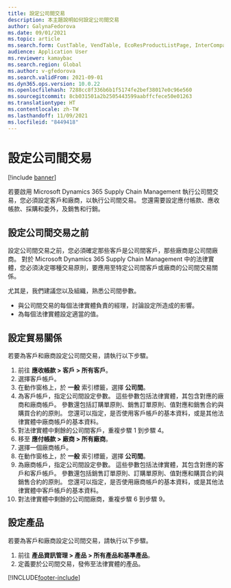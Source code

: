 ```yaml
---
title: 設定公司間交易
description: 本主題說明如何設定公司間交易
author: GalynaFedorova
ms.date: 09/01/2021
ms.topic: article
ms.search.form: CustTable, VendTable, EcoResProductListPage, InterCompanyTradingRelationSetupCustomer
audience: Application User
ms.reviewer: kamaybac
ms.search.region: Global
ms.author: v-gfedorova
ms.search.validFrom: 2021-09-01
ms.dyn365.ops.version: 10.0.22
ms.openlocfilehash: 7288cc8f336b6b1f5174fe2bef38017e0c96e560
ms.sourcegitcommit: 8cb031501a2b2505443599aabffcfece50e01263
ms.translationtype: HT
ms.contentlocale: zh-TW
ms.lasthandoff: 11/09/2021
ms.locfileid: "8449418"
---
```

# <a name="set-up-intercompany-trade"></a>設定公司間交易

[!include [banner](../../includes/banner.md)]

若要啟用 Microsoft Dynamics 365 Supply Chain Management 執行公司間交易，您必須設定客戶和廠商，以執行公司間交易。 您還需要設定應付帳款、應收帳款、採購和委外，及銷售和行銷。

## <a name="before-you-set-up-intercompany-trade"></a>設定公司間交易之前

設定公司間交易之前，您必須確定那些客戶是公司間客戶，那些廠商是公司間廠商。 對於 Microsoft Dynamics 365 Supply Chain Management 中的法律實體，您必須決定哪種交易原則，要應用至特定公司間客戶或廠商的公司間交易關係。

尤其是，我們建議您以及組織，熟悉公司間參數。

- 與公司間交易的每個法律實體負責的經理，討論設定所造成的影響。
- 為每個法律實體設定適當的值。

## <a name="set-up-trading-relations"></a>設定貿易關係

若要為客戶和廠商設定公司間交易，請執行以下步驟。

1. 前往 **應收帳款 \> 客戶 \> 所有客戶**。
1. 選擇客戶帳戶。
1. 在動作窗格上，於 **一般** 索引標籤，選擇 **公司間**。
1. 為客戶帳戶，指定公司間設定參數。 這些參數包括法律實體，其包含對應的廠商和廠商帳戶。 參數還包括訂購單原則、銷售訂單原則、值對應和銷售合約與購買合約的原則。 您還可以指定，是否使用客戶帳戶的基本資料，或是其他法律實體中廠商帳戶的基本資料。
1. 對法律實體中剩餘的公司間客戶，重複步驟 1 到步驟 4。
1. 移至 **應付帳款 \> 廠商 \> 所有廠商**。
1. 選擇一個廠商帳戶。
1. 在動作窗格上，於 **一般** 索引標籤，選擇 **公司間**。
1. 為廠商帳戶，指定公司間設定參數。 這些參數包括法律實體，其包含對應的客戶和客戶帳戶。 參數還包括銷售訂單原則、訂購單原則、值對應和購買合約與銷售合約的原則。 您還可以指定，是否使用廠商帳戶的基本資料，或是其他法律實體中客戶帳戶的基本資料。
1. 對法律實體中剩餘的公司間廠商，重複步驟 6 到步驟 9。

## <a name="set-up-products"></a>設定產品

若要為客戶和廠商設定公司間交易，請執行以下步驟。

1. 前往 **產品資訊管理 \> 產品 \> 所有產品和基準產品**。
1. 定義要於公司間交易，發佈至法律實體的產品。

[!INCLUDE[footer-include](../../includes/footer-banner.md)]
